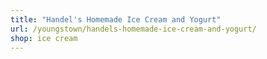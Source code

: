 ```yaml
---
title: "Handel's Homemade Ice Cream and Yogurt"
url: /youngstown/handels-homemade-ice-cream-and-yogurt/
shop: ice cream
---
```


